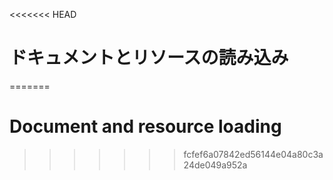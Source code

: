 
<<<<<<< HEAD
# ドキュメントとリソースの読み込み
=======
# Document and resource loading
>>>>>>> fcfef6a07842ed56144e04a80c3a24de049a952a
